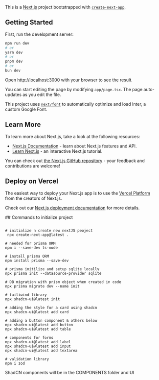 This is a [Next.js](https://nextjs.org/) project bootstrapped with [`create-next-app`](https://github.com/vercel/next.js/tree/canary/packages/create-next-app).

## Getting Started

First, run the development server:

```bash
npm run dev
# or
yarn dev
# or
pnpm dev
# or
bun dev
```

Open [http://localhost:3000](http://localhost:3000) with your browser to see the result.

You can start editing the page by modifying `app/page.tsx`. The page auto-updates as you edit the file.

This project uses [`next/font`](https://nextjs.org/docs/basic-features/font-optimization) to automatically optimize and load Inter, a custom Google Font.

## Learn More

To learn more about Next.js, take a look at the following resources:

- [Next.js Documentation](https://nextjs.org/docs) - learn about Next.js features and API.
- [Learn Next.js](https://nextjs.org/learn) - an interactive Next.js tutorial.

You can check out [the Next.js GitHub repository](https://github.com/vercel/next.js/) - your feedback and contributions are welcome!

## Deploy on Vercel

The easiest way to deploy your Next.js app is to use the [Vercel Platform](https://vercel.com/new?utm_medium=default-template&filter=next.js&utm_source=create-next-app&utm_campaign=create-next-app-readme) from the creators of Next.js.

Check out our [Next.js deployment documentation](https://nextjs.org/docs/deployment) for more details.


## Commands to initialize project
```shell

# initialize n create new nextJS peoject
 npx create-next-app@latest . 

# needed for prisma ORM
npm i --save-dev ts-node

# install prisma ORM
npm install prisma --save-dev

# prisma initilize and setup sqlite locally
npx prisma init --datasource-provider sqlite

# DB migration with prism object when created in code
npx prisma migrate dev --name init

# tailiwind library
npx shadcn-ui@latest init

# adding the style for a card using shadcn
npx shadcn-ui@latest add card

# adding a button component & others below
npx shadcn-ui@latest add button
npx shadcn-ui@latest add table 

# components for forms
npx shadcn-ui@latest add label 
npx shadcn-ui@latest add input 
npx shadcn-ui@latest add textarea 

# validation library
npm i zod
```

ShadCN components will be in the COMPONENTS folder and UI